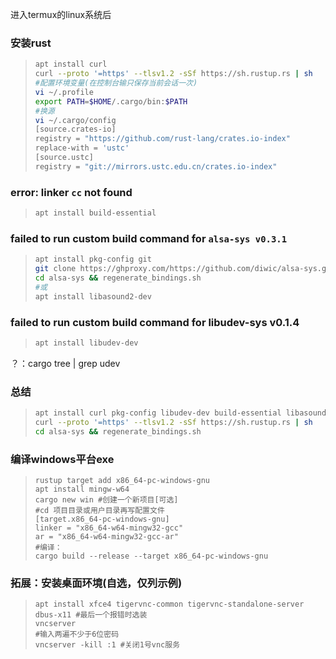 进入termux的linux系统后
### 安装rust
> ```bash
> apt install curl
> curl --proto '=https' --tlsv1.2 -sSf https://sh.rustup.rs | sh
> #配置环境变量(在控制台输只保存当前会话一次)
> vi ~/.profile
> export PATH=$HOME/.cargo/bin:$PATH
> #换源
> vi ~/.cargo/config
> [source.crates-io]
> registry = "https://github.com/rust-lang/crates.io-index"
> replace-with = 'ustc'
> [source.ustc]
> registry = "git://mirrors.ustc.edu.cn/crates.io-index"
> ```

### error: linker `cc` not found
>```bash
> apt install build-essential
>```

### failed to run custom build command for `alsa-sys v0.3.1`
>```bash
> apt install pkg-config git
> git clone https://ghproxy.com/https://github.com/diwic/alsa-sys.git
> cd alsa-sys && regenerate_bindings.sh
> #或
> apt install libasound2-dev
>```

### failed to run custom build command for libudev-sys v0.1.4
>```bash
> apt install libudev-dev
> 
>```
？：cargo tree | grep udev

### 总结
>```bash
> apt install curl pkg-config libudev-dev build-essential libasound2-dev
> curl --proto '=https' --tlsv1.2 -sSf https://sh.rustup.rs | sh
> cd alsa-sys && regenerate_bindings.sh
>```

### 编译windows平台exe
>```
> rustup target add x86_64-pc-windows-gnu
> apt install mingw-w64
> cargo new win #创建一个新项目[可选]
> #cd 项目目录或用户目录再写配置文件
> [target.x86_64-pc-windows-gnu]
> linker = "x86_64-w64-mingw32-gcc"
> ar = "x86_64-w64-mingw32-gcc-ar"
> #编译：
> cargo build --release --target x86_64-pc-windows-gnu


### 拓展：安装桌面环境(自选，仅列示例)
>```
> apt install xfce4 tigervnc-common tigervnc-standalone-server dbus-x11 #最后一个报错时选装
> vncserver
> #输入两遍不少于6位密码
> vncserver -kill :1 #关闭1号vnc服务
>```